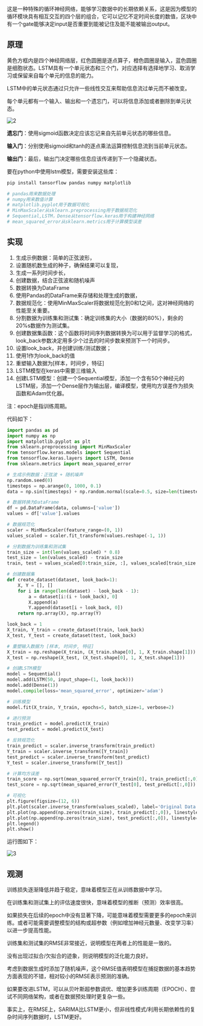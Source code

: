 这是一种特殊的循环神经网络，能够学习数据中的长期依赖关系，这是因为模型的循环模块具有相互交互的四个层的组合，它可以记忆不定时间长度的数值，区块中有一个gate能够决定input是否重要到能被记住及能不能被输出output。

## 原理

黄色方框内是四个神经网络层，红色圆圈是逐点算子，橙色圆圈是输入，蓝色圆圈是细胞状态。LSTM具有一个单元状态和三个门，对应选择有选择地学习、取消学习或保留来自每个单元的信息的能力。

LSTM中的单元状态通过只允许一些线性交互来帮助信息流过单元而不被改变。

每个单元都有一个输入、输出和一个遗忘门，可以将信息添加或者删除到单元状态。

![2](https://github.com/user-attachments/assets/0c2b3b19-2e87-4ee6-a580-211d06513cc3)



**遗忘门**：使用sigmoid函数决定应该忘记来自先前单元状态的哪些信息。

**输入门**：分别使用sigmoid和tanh的逐点乘法运算控制信息流到当前单元状态。

**输出门**：最后，输出门决定哪些信息应该传递到下一个隐藏状态。

要在python中使用lstm模型，需要安装这些库：

```python
pip install tansorflow pandas numpy matplotlib

# pandas用来数据处理
# numpy用来数值计算
# matplotlib.pyplot用于数据可视化
# MinMaxScaler从sklearn.preprocessing用于数据规范化
# Sequential,LSTM，Dense从tensorflow.keras用于构建神经网络
# mean_squared_error从sklearn.metrics用于计算模型误差
```
## 实现

1. 生成示例数据：简单的正弦波形，
2. 设置随机数生成的种子，确保结果可以复现，
3. 生成一系列时间步长，
4. 创建数据，结合正弦波和随机噪声
5. 数据转换为DataFrame
6. 使用Pandas的DataFrame来存储和处理生成的数据，
7. 数据规范化：使用MinMaxScaler将数据规范化到0和1之间，这对神经网络的性能至关重要。
8. 分割数据为训练集和测试集：确定训练集的大小（数据的80%），剩余的20%s数据作为测试集。
9. 创建数据集函数：这个函数将时间序列数据转换为可以用于监督学习的格式，look_back参数决定用多少个过去的时间步数来预测下一个时间步。
10. 设置look_back，并创建训练/测试数据；
11. 使用1作为look_back的值
12. 重塑输入数据为\[样本，时间步，特征]
13. LSTM模型在keras中需要三维输入
14. 创建LSTM模型：创建一个Sequential模型，添加一个含有50个神经元的LSTM层，添加一个Dense层作为输出层，编译模型，使用均方误差作为损失函数和Adam优化器。

注：epoch是指训练周期。

代码如下：
```python
import pandas as pd
import numpy as np
import matplotlib.pyplot as plt
from sklearn.preprocessing import MinMaxScaler
from tensorflow.keras.models import Sequential
from tensorflow.keras.layers import LSTM, Dense
from sklearn.metrics import mean_squared_error

# 生成示例数据：正弦波 + 随机噪声
np.random.seed(0)
timesteps = np.arange(0, 1000, 0.1)
data = np.sin(timesteps) + np.random.normal(scale=0.5, size=len(timesteps))

# 数据转换为DataFrame
df = pd.DataFrame(data, columns=['value'])
values = df['value'].values

# 数据规范化
scaler = MinMaxScaler(feature_range=(0, 1))
values_scaled = scaler.fit_transform(values.reshape(-1, 1))

# 分割数据为训练集和测试集
train_size = int(len(values_scaled) * 0.8)
test_size = len(values_scaled) - train_size
train, test = values_scaled[0:train_size, :], values_scaled[train_size:len(values_scaled), :]

# 创建数据集
def create_dataset(dataset, look_back=1):
    X, Y = [], []
    for i in range(len(dataset) - look_back - 1):
        a = dataset[i:(i + look_back), 0]
        X.append(a)
        Y.append(dataset[i + look_back, 0])
    return np.array(X), np.array(Y)

look_back = 1
X_train, Y_train = create_dataset(train, look_back)
X_test, Y_test = create_dataset(test, look_back)

# 重塑输入数据为 [样本, 时间步, 特征]
X_train = np.reshape(X_train, (X_train.shape[0], 1, X_train.shape[1]))
X_test = np.reshape(X_test, (X_test.shape[0], 1, X_test.shape[1]))

# 创建LSTM模型
model = Sequential()
model.add(LSTM(50, input_shape=(1, look_back)))
model.add(Dense(1))
model.compile(loss='mean_squared_error', optimizer='adam')

# 训练模型
model.fit(X_train, Y_train, epochs=5, batch_size=1, verbose=2)

# 进行预测
train_predict = model.predict(X_train)
test_predict = model.predict(X_test)

# 反转规范化
train_predict = scaler.inverse_transform(train_predict)
Y_train = scaler.inverse_transform([Y_train])
test_predict = scaler.inverse_transform(test_predict)
Y_test = scaler.inverse_transform([Y_test])

# 计算均方误差
train_score = np.sqrt(mean_squared_error(Y_train[0], train_predict[:,0]))
test_score = np.sqrt(mean_squared_error(Y_test[0], test_predict[:,0]))

# 可视化
plt.figure(figsize=(12, 6))
plt.plot(scaler.inverse_transform(values_scaled), label='Original Data')
plt.plot(np.append(np.zeros(train_size), train_predict[:,0]), linestyle='--', label='Training Predict')
plt.plot(np.append(np.zeros(train_size), test_predict[:,0]), linestyle='--', label='Test Predict')
plt.legend()
plt.show()
```

运行图如下：

![3](https://github.com/user-attachments/assets/eae211c0-f32a-4da2-8e72-b20da1201096)

## 观测

训练损失逐渐降低并趋于稳定，意味着模型正在从训练数据中学习。

在训练集和测试集上的评估速度很快，意味着模型的推断（预测）效率很高。

如果损失在后续的epoch中没有显著下降，可能意味着模型需要更多的epoch来训练。或者可能需要调整模型的结构或超参数（例如增加神经元数量、改变学习率）以进一步提高性能。

训练集和测试集的RMSE非常接近，说明模型在两者上的性能是一致的。

没有出现过拟合/欠拟合的迹象，则说明模型的泛化能力良好。

考虑到数据生成时添加了随机噪声，这个RMSE值表明模型在捕捉数据的基本趋势方面表现的不错，相对较小的RMSE表示预测的准确。

如果要改进LSTM，可以从贝叶斯超参数调优、增加更多训练周期（EPOCH）、尝试不同网络架构，或者在数据预处理时更复杂一些。

事实上，在RMSE上，SARIMA比LSTM更小，但非线性模式/利用长期依赖性的复杂时间序列数据时，LSTM更好。